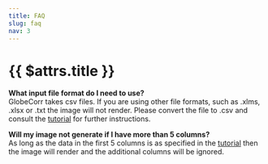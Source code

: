 ```yaml
---
title: FAQ
slug: faq
nav: 3
---
```

# {{ $attrs.title }} 
**What input file format do I need to use?**  
GlobeCorr takes csv files. If you are using other file formats, such as .xlms, .xlsx or .txt the image will not render. Please convert the file to .csv and consult the [tutorial](/tutorial) for further instructions. 

**Will my image not generate if I have more than 5 columns?**  
 As long as the data in the first 5 columns is as specified in the [tutorial](/tutorial) then the image will render and the additional columns will be ignored. 
